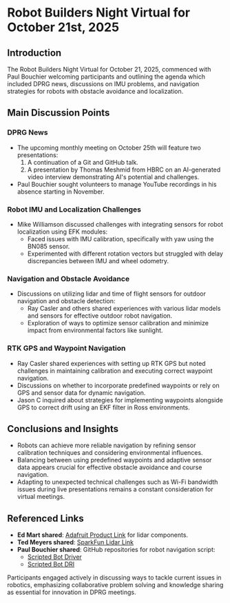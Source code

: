 # Robot Builders Night Virtual for October 21st, 2025

## Introduction
The Robot Builders Night Virtual for October 21, 2025, commenced with Paul Bouchier welcoming participants and outlining the agenda which included DPRG news, discussions on IMU problems, and navigation strategies for robots with obstacle avoidance and localization.

## Main Discussion Points

### DPRG News
- The upcoming monthly meeting on October 25th will feature two presentations: 
  1. A continuation of a Git and GitHub talk.
  2. A presentation by Thomas Meshmid from HBRC on an AI-generated video interview demonstrating AI's potential and challenges.
- Paul Bouchier sought volunteers to manage YouTube recordings in his absence starting in November.

### Robot IMU and Localization Challenges
- Mike Williamson discussed challenges with integrating sensors for robot localization using EFK modules:
  - Faced issues with IMU calibration, specifically with yaw using the BN085 sensor.
  - Experimented with different rotation vectors but struggled with delay discrepancies between IMU and wheel odometry.

### Navigation and Obstacle Avoidance
- Discussions on utilizing lidar and time of flight sensors for outdoor navigation and obstacle detection:
  - Ray Casler and others shared experiences with various lidar models and sensors for effective outdoor robot navigation.
  - Exploration of ways to optimize sensor calibration and minimize impact from environmental factors like sunlight.

### RTK GPS and Waypoint Navigation
- Ray Casler shared experiences with setting up RTK GPS but noted challenges in maintaining calibration and executing correct waypoint navigation.
- Discussions on whether to incorporate predefined waypoints or rely on GPS and sensor data for dynamic navigation.
- Jason C inquired about strategies for implementing waypoints alongside GPS to correct drift using an EKF filter in Ross environments.

## Conclusions and Insights
- Robots can achieve more reliable navigation by refining sensor calibration techniques and considering environmental influences.
- Balancing between using predefined waypoints and adaptive sensor data appears crucial for effective obstacle avoidance and course navigation.
- Adapting to unexpected technical challenges such as Wi-Fi bandwidth issues during live presentations remains a constant consideration for virtual meetings.

## Referenced Links
- **Ed Mart shared**: [Adafruit Product Link](https://www.adafruit.com/product/4441) for lidar components.
- **Ted Meyers shared**: [SparkFun Lidar Link](https://www.sparkfun.com/lidar-lite-v3hp.html)
- **Paul Bouchier shared**: GitHub repositories for robot navigation script:
  - [Scripted Bot Driver](https://github.com/PaulBouchier/scripted_bot_driver)
  - [Scripted Bot DRI](https://github.com/PaulBouchier/scripted_bot_dri)

Participants engaged actively in discussing ways to tackle current issues in robotics, emphasizing collaborative problem solving and knowledge sharing as essential for innovation in DPRG meetings.

